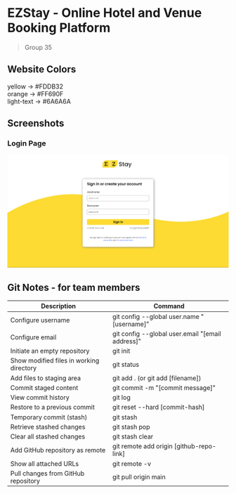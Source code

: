# EZStay - Online Hotel and Venue Booking Platform
> Group 35

## Website Colors
yellow -> #FDDB32  
orange -> #FF690F  
light-text -> #6A6A6A  

## Screenshots
### Login Page
![login page screenshot](/images/screenshots/login.png)

## Git Notes - for team members
| Description                                     | Command                                         |
|-------------------------------------------------|-------------------------------------------------|
| Configure username                              | git config --global user.name "[username]"      |
| Configure email                                 | git config --global user.email "[email address]"|
| Initiate an empty repository                    | git init                                        |
| Show modified files in working directory        | git status                                      |
| Add files to staging area                       | git add . (or git add [filename])               |
| Commit staged content                           | git commit -m "[commit message]"                |
| View commit history                             | git log                                         |
| Restore to a previous commit                    | git reset --hard [commit-hash]                  |
| Temporary commit (stash)                        | git stash                                       |
| Retrieve stashed changes                        | git stash pop                                   |
| Clear all stashed changes                       | git stash clear                                 |
| Add GitHub repository as remote                 | git remote add origin [github-repo-link]        |
| Show all attached URLs                          | git remote -v                                   |
| Pull changes from GitHub repository             | git pull origin main                            |

